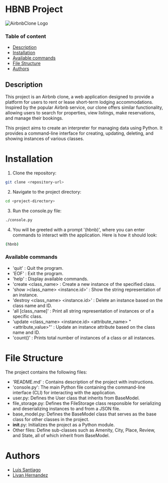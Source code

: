 # HBNB Project

![AirbnbClone Logo](https://www.tabbykatz.com/hbnb.png)

### Table of content
- [Description](#description)
- [Installation](#installation)
- [Available commands](#available-commands)
- [File Structure](#file-structure)
- [Authors](#authors)

## Description
This project is an Airbnb clone, a web application designed to provide a platform for users to rent or lease short-term lodging accommodations. Inspired by the popular Airbnb service, our clone offers similar functionality, allowing users to search for properties, view listings, make reservations, and manage their bookings.

This project aims to create an interpreter for managing data using Python. It provides a command-line interface for creating, updating, deleting, and showing instances of various classes.

# Installation

1. Clone the repository:
```bash
git clone <repository-url>
```

2. Navigate to the project directory:
```bash
cd <project-directory>
```

3. Run the console.py file:
```bash
./console.py
```

4. You will be greeted with a prompt '(hbnb)', where you can enter commands to interact with the application. Here is how it should look:
```bash
(hbnb)
```

### Available commands
- 'quit' : Quit the program.
- 'EOF' : Exit the program.
- 'help' : Display available commands.
- 'create <class_name> : Create a new instance of the specified class.
- 'show >class_name> <instance.id>' : Show the string representation of an instance.
- 'destroy <class_name> <instance.id>' : Delete an instance based on the class name and ID.
- 'all [class_name]' : Print all string representation of instances or of a specific class.
- 'update <class_name> <instance.id> <attribute_name> "<attribute_value>"' : Update an instance attribute based on the class name and ID.
- 'count()' : Prints total number of instances of a class or all instances.

# File Structure

The project contains the following files:

- 'README.md' : Contains description of the project with instructions.
- 'console.py': The main Python file containing the command-line interface (CLI) for interacting with the application.
- user.py: Defines the User class that inherits from BaseModel.
- file_storage.py: Defines the FileStorage class responsible for serializing and deserializing instances to and from a JSON file.
- base_model.py: Defines the BaseModel class that serves as the base class for other classes in the project.
- __init__.py: Initializes the project as a Python module.
- Other files: Define sub-classes such as Amenity, City, Place, Review, and State, all of which inherit from BaseModel.

# Authors
- [Luis Santiago](https://github.com/Lusanco)
- [Livan Hernandez](https://github.com/Livanhernandez)
